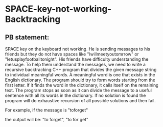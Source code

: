# SPACE-key-not-working-Backtracking

## PB statement: 

SPACE key on the keyboard not working. He is sending messages to his friends but they do not have spaces like "Iwillmeetyoutomrrow" or "letusplayfootballtonight". His friends have difficulty understanding the message. To help them understand the messages, we need to write a recursive backtracking C++ program that divides the given message string to individual meaningful words. A meaningful word is one that exists in the English dictionary. The program should try to form words starting from the first letter. If it finds the word in the dictionary, it calls itself on the remaining text. The program stops as soon as it can divide the message to a useful sentence with all its words in the dictionary. If no solution is found the program will do exhaustive recursion of all possible solutions and then fail.

For example, if the message is "toforget" 

the output will be: "to forget", "to for get"

